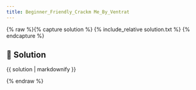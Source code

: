 ```yaml
---
title: Beginner_Friendly_Crackm Me_By_Ventrat
---
```


{% raw %}{% capture solution %}
{% include_relative solution.txt %}
{% endcapture %}

## 📝 Solution

{{ solution | markdownify }}

{% endraw %}

